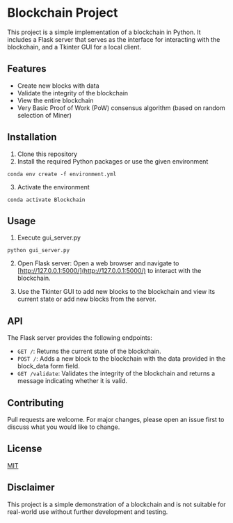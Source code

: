 # Blockchain Project
This project is a simple implementation of a blockchain in Python. It includes a Flask server that serves as the interface for interacting with the blockchain, and a Tkinter GUI for a local client.

## Features
- Create new blocks with data
- Validate the integrity of the blockchain
- View the entire blockchain
- Very Basic Proof of Work (PoW) consensus algorithm (based on random selection of Miner)

## Installation
1. Clone this repository
2. Install the required Python packages or use the given environment

```
conda env create -f environment.yml
```

3. Activate the environment

```
conda activate Blockchain
```

## Usage
1. Execute gui_server.py
```
python gui_server.py
```

2. Open Flask server:
Open a web browser and navigate to [http://127.0.0.1:5000/](http://127.0.0.1:5000/) to interact with the blockchain.

3. Use the Tkinter GUI to add new blocks to the blockchain and view its current state or add new blocks from the server.

## API
The Flask server provides the following endpoints:

- `GET /`: Returns the current state of the blockchain.
- `POST /`: Adds a new block to the blockchain with the data provided in the block_data form field.
- `GET /validate`: Validates the integrity of the blockchain and returns a message indicating whether it is valid.

## Contributing
Pull requests are welcome. For major changes, please open an issue first to discuss what you would like to change.

## License

[MIT](https://github.com/GrunCrow/blockchain/blob/main/LICENSE)

## Disclaimer
This project is a simple demonstration of a blockchain and is not suitable for real-world use without further development and testing.
